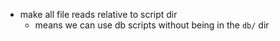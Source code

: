  * make all file reads relative to script dir
   - means we can use db scripts without being in the `db/` dir
